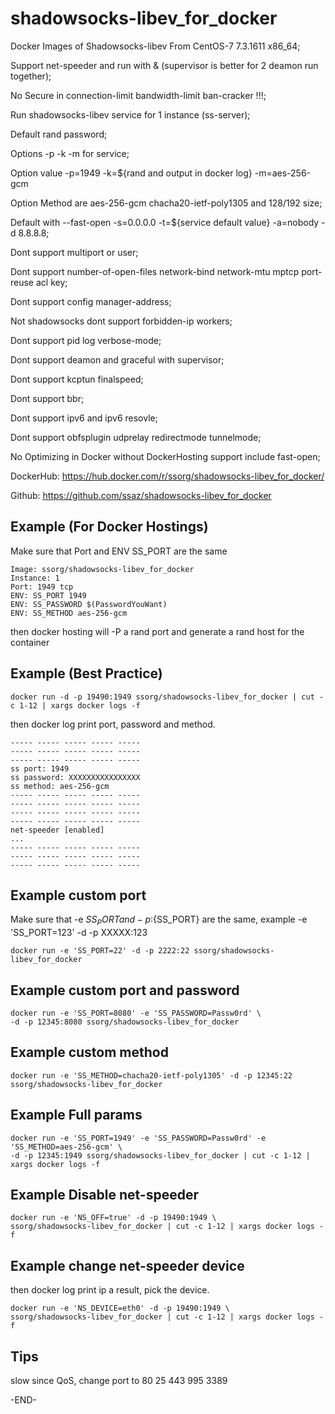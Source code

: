 shadowsocks-libev_for_docker
==========

Docker Images of Shadowsocks-libev From CentOS-7 7.3.1611 x86_64;

Support net-speeder and run with & (supervisor is better for 2 deamon run together);

No Secure in connection-limit bandwidth-limit ban-cracker !!!;

Run shadowsocks-libev service for 1 instance (ss-server);

Default rand password;

Options -p -k -m for service;

Option value -p=1949 -k=${rand and output in docker log} -m=aes-256-gcm

Option Method are aes-256-gcm chacha20-ietf-poly1305 and 128/192 size;

Default with --fast-open -s=0.0.0.0 -t=${service default value} -a=nobody -d 8.8.8.8;

Dont support multiport or user;

Dont support number-of-open-files network-bind network-mtu mptcp port-reuse acl key;

Dont support config manager-address;

Not shadowsocks dont support forbidden-ip workers;

Dont support pid log verbose-mode;

Dont support deamon and graceful with supervisor;

Dont support kcptun finalspeed;

Dont support bbr;

Dont support ipv6 and ipv6 resovle;

Dont support obfsplugin udprelay redirectmode tunnelmode;

No Optimizing in Docker without DockerHosting support include fast-open;

DockerHub: https://hub.docker.com/r/ssorg/shadowsocks-libev_for_docker/

Github: https://github.com/ssaz/shadowsocks-libev_for_docker

## Example (For Docker Hostings)

Make sure that Port and ENV SS_PORT are the same

```
Image: ssorg/shadowsocks-libev_for_docker
Instance: 1
Port: 1949 tcp
ENV: SS_PORT 1949
ENV: SS_PASSWORD $(PasswordYouWant)
ENV: SS_METHOD aes-256-gcm
```

then docker hosting will -P a rand port and generate a rand host for the container

## Example (Best Practice)

```
docker run -d -p 19490:1949 ssorg/shadowsocks-libev_for_docker | cut -c 1-12 | xargs docker logs -f
```

then docker log print port, password and method.
```
----- ----- ----- ----- -----
----- ----- ----- ----- -----
----- ----- ----- ----- -----
ss port: 1949
ss password: XXXXXXXXXXXXXXXX
ss method: aes-256-gcm
----- ----- ----- ----- -----
----- ----- ----- ----- -----
----- ----- ----- ----- -----
----- ----- ----- ----- -----
net-speeder [enabled]
...
----- ----- ----- ----- -----
----- ----- ----- ----- -----
----- ----- ----- ----- -----
```

## Example custom port

Make sure that -e ${SS_PORT} and -p :${SS_PORT} are the same, 
example -e 'SS_PORT=123' -d -p XXXXX:123

```
docker run -e 'SS_PORT=22' -d -p 2222:22 ssorg/shadowsocks-libev_for_docker
```

## Example custom port and password

```
docker run -e 'SS_PORT=8080' -e 'SS_PASSWORD=Passw0rd' \
-d -p 12345:8080 ssorg/shadowsocks-libev_for_docker
```

## Example custom method

```
docker run -e 'SS_METHOD=chacha20-ietf-poly1305' -d -p 12345:22 ssorg/shadowsocks-libev_for_docker
```

## Example Full params

```
docker run -e 'SS_PORT=1949' -e 'SS_PASSWORD=Passw0rd' -e 'SS_METHOD=aes-256-gcm' \
-d -p 12345:1949 ssorg/shadowsocks-libev_for_docker | cut -c 1-12 | xargs docker logs -f
```

## Example Disable net-speeder

```
docker run -e 'NS_OFF=true' -d -p 19490:1949 \
ssorg/shadowsocks-libev_for_docker | cut -c 1-12 | xargs docker logs -f
```

## Example change net-speeder device

then docker log print ip a result, pick the device.

```
docker run -e 'NS_DEVICE=eth0' -d -p 19490:1949 \
ssorg/shadowsocks-libev_for_docker | cut -c 1-12 | xargs docker logs -f
```

## Tips

slow since QoS, change port to 80 25 443 995 3389

-END-
